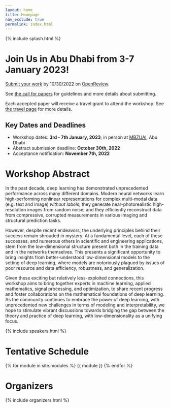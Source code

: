 ```yaml
---
layout: home
title: Homepage
nav_exclude: true
permalink: index.html
---
```


{% include splash.html %}

# Join Us in Abu Dhabi from 3-7 January 2023!

[Submit your work](https://openreview.net/group?id=mbzuai.ac.ae/SLowDNN/2023/Workshop) by
10/30/2022 on [OpenReview](https://openreview.net/group?id=mbzuai.ac.ae/SLowDNN/2023/Workshop).

See [the call for papers]({{site.base}}/submission) for guidelines and
more details about submitting.

Each accepted paper will receive a travel grant to attend the workshop.  See
[the travel page]({{site.base}}/travel) for more details.

## Key Dates and Deadlines

- Workshop dates: **3rd - 7th January, 2023**; in person at
  [MBZUAI](https://mbzuai.ac.ae/), Abu Dhabi 
- Abstract submission deadline: **October 30th, 2022**
- Acceptance notification: **November 7th, 2022**

# Workshop Abstract

In the past decade, deep learning has demonstrated unprecedented performance
across many different domains. Modern neural networks learn high-performing
nonlinear representations for complex multi-modal data (e.g. text and image)
*without labels*; they generate near-photorealistic high-resolution images from
random noise; and they efficiently reconstruct data from compressive, corrupted
measurements in various imaging and structural prediction tasks.

However, despite recent endeavors, the underlying principles behind their
success remain shrouded in mystery. At a fundamental level, each of these
successes, and numerous others in scientific and engineering applications, stem
from the low-dimensional structure present both in the training data and in the
networks themselves. This presents a significant opportunity to bring insights
from better-understood low-dimensional models to the setting of deep learning,
where models are notoriously plagued by issues of poor resource and data
efficiency, robustness, and generalization.

Given these exciting but relatively less-exploited connections, this workshop
aims to bring together experts in machine learning, applied mathematics, signal
processing, and optimization, to share recent progress and foster
collaborations on the mathematical foundations of deep learning. As the
community continues to embrace the power of deep learning, with unprecedented
new challenges in terms of modeling and interpretability, we hope to stimulate
vibrant discussions towards bridging the gap between the theory and practice of
deep learning, with low-dimensionality as a unifying focus.

{% include speakers.html %}

# Tentative Schedule

{% for module in site.modules %}
{{ module }}
{% endfor %}


# Organizers

{% include organizers.html %}

